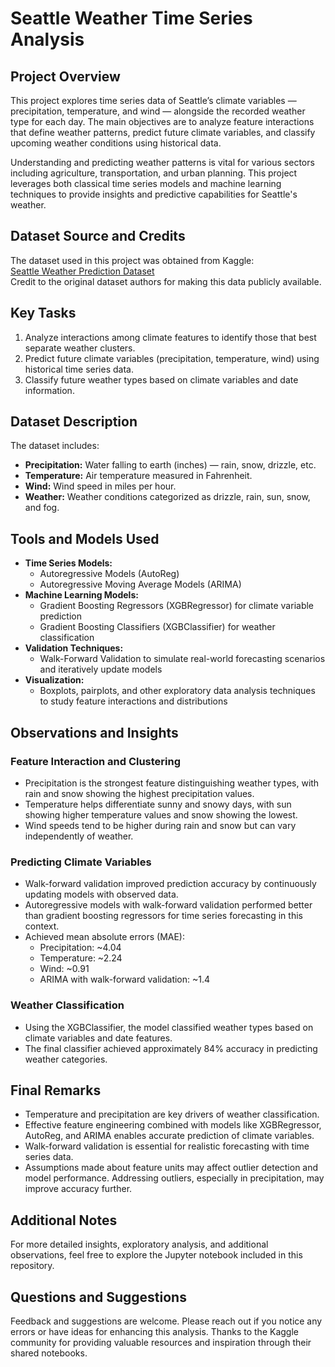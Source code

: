 # Seattle Weather Time Series Analysis

## Project Overview
This project explores time series data of Seattle’s climate variables — precipitation, temperature, and wind — alongside the recorded weather type for each day. The main objectives are to analyze feature interactions that define weather patterns, predict future climate variables, and classify upcoming weather conditions using historical data.

Understanding and predicting weather patterns is vital for various sectors including agriculture, transportation, and urban planning. This project leverages both classical time series models and machine learning techniques to provide insights and predictive capabilities for Seattle's weather.

## Dataset Source and Credits
The dataset used in this project was obtained from Kaggle:  
[Seattle Weather Prediction Dataset](https://www.kaggle.com/datasets/petalme/seattle-weather-prediction-dataset)  
Credit to the original dataset authors for making this data publicly available.

## Key Tasks

1. Analyze interactions among climate features to identify those that best separate weather clusters.  
2. Predict future climate variables (precipitation, temperature, wind) using historical time series data.  
3. Classify future weather types based on climate variables and date information.

## Dataset Description

The dataset includes:

- **Precipitation:** Water falling to earth (inches) — rain, snow, drizzle, etc.  
- **Temperature:** Air temperature measured in Fahrenheit.  
- **Wind:** Wind speed in miles per hour.  
- **Weather:** Weather conditions categorized as drizzle, rain, sun, snow, and fog.

## Tools and Models Used

- **Time Series Models:**  
  - Autoregressive Models (AutoReg)  
  - Autoregressive Moving Average Models (ARIMA)  
- **Machine Learning Models:**  
  - Gradient Boosting Regressors (XGBRegressor) for climate variable prediction  
  - Gradient Boosting Classifiers (XGBClassifier) for weather classification  
- **Validation Techniques:**  
  - Walk-Forward Validation to simulate real-world forecasting scenarios and iteratively update models  
- **Visualization:**  
  - Boxplots, pairplots, and other exploratory data analysis techniques to study feature interactions and distributions

## Observations and Insights

### Feature Interaction and Clustering

- Precipitation is the strongest feature distinguishing weather types, with rain and snow showing the highest precipitation values.  
- Temperature helps differentiate sunny and snowy days, with sun showing higher temperature values and snow showing the lowest.  
- Wind speeds tend to be higher during rain and snow but can vary independently of weather.

### Predicting Climate Variables

- Walk-forward validation improved prediction accuracy by continuously updating models with observed data.  
- Autoregressive models with walk-forward validation performed better than gradient boosting regressors for time series forecasting in this context.  
- Achieved mean absolute errors (MAE):  
  - Precipitation: ~4.04  
  - Temperature: ~2.24  
  - Wind: ~0.91  
  - ARIMA with walk-forward validation: ~1.4  

### Weather Classification

- Using the XGBClassifier, the model classified weather types based on climate variables and date features.  
- The final classifier achieved approximately 84% accuracy in predicting weather categories.

## Final Remarks

- Temperature and precipitation are key drivers of weather classification.  
- Effective feature engineering combined with models like XGBRegressor, AutoReg, and ARIMA enables accurate prediction of climate variables.  
- Walk-forward validation is essential for realistic forecasting with time series data.  
- Assumptions made about feature units may affect outlier detection and model performance. Addressing outliers, especially in precipitation, may improve accuracy further.

## Additional Notes

For more detailed insights, exploratory analysis, and additional observations, feel free to explore the Jupyter notebook included in this repository.

## Questions and Suggestions

Feedback and suggestions are welcome. Please reach out if you notice any errors or have ideas for enhancing this analysis. Thanks to the Kaggle community for providing valuable resources and inspiration through their shared notebooks.
